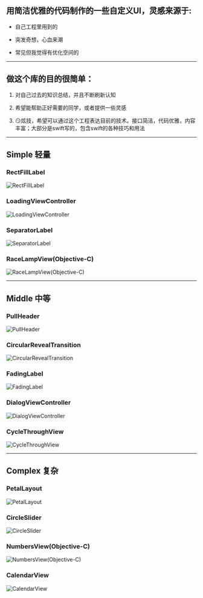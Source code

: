 ## 用简洁优雅的代码制作的一些自定义UI，灵感来源于:

* 自己工程里用到的

* 突发奇想，心血来潮

* 常见但我觉得有优化空间的

---

## 做这个库的目的很简单：

1. 对自己过去的知识总结，并且不断刷新认知

2. 希望能帮助正好需要的同学，或者提供一些灵感

3. 😏炫技，希望可以通过这个工程表达目前的技术。接口简洁，代码优雅，内容丰富；大部分是swift写的，包含swift的各种技巧和用法

---

## Simple 轻量
### RectFillLabel
![RectFillLabel](https://github.com/blurryssky/10000ui/blob/master/gifs/Simple/RectFillLabel.gif)
### LoadingViewController
![LoadingViewController](https://github.com/blurryssky/10000ui-swift/blob/master/gifs/Simple/LoadingViewController.gif)
### SeparatorLabel
![SeparatorLabel](https://github.com/blurryssky/10000ui-swift/blob/master/gifs/Simple/SeparatorLabel.png)
### RaceLampView(Objective-C)
![RaceLampView(Objective-C)](https://github.com/blurryssky/10000ui-swift/blob/master/gifs/Simple/RaceLampView.gif)

---

## Middle 中等
### PullHeader
![PullHeader](https://github.com/blurryssky/10000ui/blob/master/gifs/Middle/PullHeader.gif)
### CircularRevealTransition
![CircularRevealTransition](https://github.com/blurryssky/10000ui/blob/master/gifs/Middle/CircularRevealTransition.gif)
### FadingLabel
![FadingLabel](https://github.com/blurryssky/10000ui/blob/master/gifs/Middle/FadingLabel.gif)
### DialogViewController
![DialogViewController](https://github.com/blurryssky/10000ui-swift/blob/master/gifs/Middle/DialogViewController.gif)
### CycleThroughView
![CycleThroughView](https://github.com/blurryssky/10000ui-swift/blob/master/gifs/Middle/CycleThroughView.gif)

---

## Complex 复杂
### PetalLayout
![PetalLayout](https://github.com/blurryssky/10000ui/blob/master/gifs/Complex/PetalLayout.gif)
### CircleSlider
![CircleSlider](https://github.com/blurryssky/10000ui-swift/blob/master/gifs/Complex/CircleSlider.gif)
### NumbersView(Objective-C)
![NumbersView(Objective-C)](https://github.com/blurryssky/10000ui-swift/blob/master/gifs/Complex/NumbersView.gif)
### CalendarView
![CalendarView](https://github.com/blurryssky/10000ui-swift/blob/master/gifs/Complex/CalendarView.gif)
